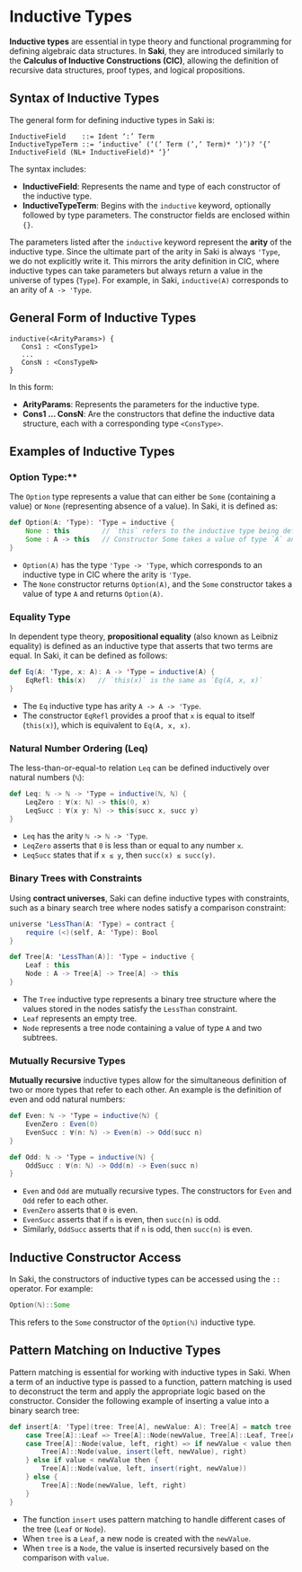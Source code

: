 # Inductive Types

**Inductive types** are essential in type theory and functional programming for defining algebraic data structures. In **Saki**, they are introduced similarly to the **Calculus of Inductive Constructions (CIC)**, allowing the definition of recursive data structures, proof types, and logical propositions. 

## Syntax of Inductive Types

The general form for defining inductive types in Saki is:

```
InductiveField    ::= Ident ‘:’ Term
InductiveTypeTerm ::= ‘inductive’ (‘(’ Term (’,’ Term)* ‘)’)? ‘{’ InductiveField (NL+ InductiveField)* ‘}’
```

The syntax includes:

- **InductiveField**: Represents the name and type of each constructor of the inductive type.
- **InductiveTypeTerm**: Begins with the `inductive` keyword, optionally followed by type parameters. The constructor fields are enclosed within `{}`.

The parameters listed after the `inductive` keyword represent the **arity** of the inductive type. Since the ultimate part of the arity in Saki is always `'Type`, we do not explicitly write it. This mirrors the arity definition in CIC, where inductive types can take parameters but always return a value in the universe of types (`Type`). For example, in Saki, `inductive(A)` corresponds to an arity of `A -> 'Type`.

## General Form of Inductive Types

```
inductive(<ArityParams>) {
   Cons1 : <ConsType1>
   ...
   ConsN : <ConsTypeN>
}
```

In this form:

- **ArityParams**: Represents the parameters for the inductive type.
- **Cons1 ... ConsN**: Are the constructors that define the inductive data structure, each with a corresponding type `<ConsType>`.

## Examples of Inductive Types

### Option Type:**

The `Option` type represents a value that can either be `Some` (containing a value) or `None` (representing absence of a value). In Saki, it is defined as:

```scala
def Option(A: 'Type): 'Type = inductive {
    None : this        // `this` refers to the inductive type being defined, `Option(A)`
    Some : A -> this   // Constructor Some takes a value of type `A` and returns an Option
}
```

- `Option(A)` has the type `'Type -> 'Type`, which corresponds to an inductive type in CIC where the arity is `'Type`.
- The `None` constructor returns `Option(A)`, and the `Some` constructor takes a value of type `A` and returns `Option(A)`.


### Equality Type

In dependent type theory, **propositional equality** (also known as Leibniz equality) is defined as an inductive type that asserts that two terms are equal. In Saki, it can be defined as follows:

```scala
def Eq(A: 'Type, x: A): A -> 'Type = inductive(A) {
    EqRefl: this(x)   // `this(x)` is the same as `Eq(A, x, x)`
}
```

- The `Eq` inductive type has arity `A -> A -> 'Type`.
- The constructor `EqRefl` provides a proof that `x` is equal to itself (`this(x)`), which is equivalent to `Eq(A, x, x)`.


### Natural Number Ordering (Leq)

The less-than-or-equal-to relation `Leq` can be defined inductively over natural numbers (`ℕ`):

```scala
def Leq: ℕ -> ℕ -> 'Type = inductive(ℕ, ℕ) {
    LeqZero : ∀(x: ℕ) -> this(0, x)
    LeqSucc : ∀(x y: ℕ) -> this(succ x, succ y)
}
```

- `Leq` has the arity `ℕ -> ℕ -> 'Type`.
- `LeqZero` asserts that `0` is less than or equal to any number `x`.
- `LeqSucc` states that if `x ≤ y`, then `succ(x) ≤ succ(y)`.

### Binary Trees with Constraints

Using **contract universes**, Saki can define inductive types with constraints, such as a binary search tree where nodes satisfy a comparison constraint:

```scala
universe 'LessThan(A: 'Type) = contract {
    require (<)(self, A: 'Type): Bool
}

def Tree[A: 'LessThan(A)]: 'Type = inductive {
    Leaf : this
    Node : A -> Tree[A] -> Tree[A] -> this
}
```

- The `Tree` inductive type represents a binary tree structure where the values stored in the nodes satisfy the `LessThan` constraint.
- `Leaf` represents an empty tree.
- `Node` represents a tree node containing a value of type `A` and two subtrees.

### Mutually Recursive Types

**Mutually recursive** inductive types allow for the simultaneous definition of two or more types that refer to each other. An example is the definition of even and odd natural numbers:

```scala
def Even: ℕ -> 'Type = inductive(ℕ) {
    EvenZero : Even(0)
    EvenSucc : ∀(n: ℕ) -> Even(n) -> Odd(succ n)
}

def Odd: ℕ -> 'Type = inductive(ℕ) {
    OddSucc : ∀(n: ℕ) -> Odd(n) -> Even(succ n)
}
```

- `Even` and `Odd` are mutually recursive types. The constructors for `Even` and `Odd` refer to each other.
- `EvenZero` asserts that `0` is even.
- `EvenSucc` asserts that if `n` is even, then `succ(n)` is odd.
- Similarly, `OddSucc` asserts that if `n` is odd, then `succ(n)` is even.

## Inductive Constructor Access

In Saki, the constructors of inductive types can be accessed using the `::` operator. For example:

```scala
Option(ℕ)::Some
```

This refers to the `Some` constructor of the `Option(ℕ)` inductive type.

## Pattern Matching on Inductive Types

Pattern matching is essential for working with inductive types in Saki. When a term of an inductive type is passed to a function, pattern matching is used to deconstruct the term and apply the appropriate logic based on the constructor. Consider the following example of inserting a value into a binary search tree:

```scala
def insert[A: 'Type](tree: Tree[A], newValue: A): Tree[A] = match tree {
    case Tree[A]::Leaf => Tree[A]::Node(newValue, Tree[A]::Leaf, Tree[A]::Leaf)
    case Tree[A]::Node(value, left, right) => if newValue < value then {
        Tree[A]::Node(value, insert(left, newValue), right)
    } else if value < newValue then {
        Tree[A]::Node(value, left, insert(right, newValue))
    } else {
        Tree[A]::Node(newValue, left, right)
    }
}
```

- The function `insert` uses pattern matching to handle different cases of the tree (`Leaf` or `Node`).
- When `tree` is a `Leaf`, a new node is created with the `newValue`.
- When `tree` is a `Node`, the value is inserted recursively based on the comparison with `value`.
